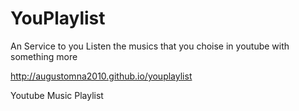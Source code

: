 # YouPlaylist

An Service to you Listen the musics that you choise in youtube with something more

http://augustomna2010.github.io/youplaylist

Youtube Music Playlist
